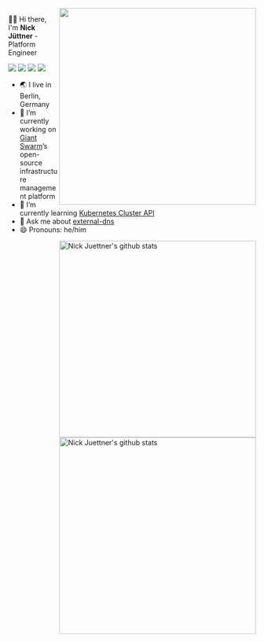<img align="right" width="400" src="https://miro.medium.com/max/1000/1*HKlPco1yPUmhD9YB2JTnug.gif" />

👋🏻 Hi there, I'm **Nick Jüttner** - Platform Engineer 

[![](https://img.shields.io/badge/Gmail-D14836?style=for-the-badge&logo=gmail&logoColor=white)](mailto:hello@juni.io)
[![](https://img.shields.io/badge/njuettner-%231DA1F2.svg?style=for-the-badge&logo=Twitter&logoColor=white)](https://twitter.com/njuettner)
[![](https://img.shields.io/badge/Medium-%23000000.svg?style=for-the-badge&logo=Medium&logoColor=white"/)](https://juni.io)
[![](https://img.shields.io/badge/LinkedIn-0077B5?style=for-the-badge&logo=linkedin&logoColor=white)](https://www.linkedin.com/in/njuettner/)
 
- 🌏 I live in Berlin, Germany 
- 🔭 I’m currently working on [Giant Swarm](https://www.giantswarm.io/)’s open-source infrastructure management platform 
- 🌱 I’m currently learning [Kubernetes Cluster API](https://github.com/kubernetes-sigs/cluster-api)
- 💬 Ask me about [external-dns](https://github.com/kubernetes-sigs/external-dns)
- 😄 Pronouns: he/him

<img align="right" width="400" src="https://github-readme-stats.vercel.app/api/top-langs/?username=njuettner&layout=compact&theme=algolia" alt="Nick Juettner's github stats" />

<img align="right" width="400" src="https://github-readme-stats.vercel.app/api?username=njuettner&show_icons=true&theme=algolia&count_private=true" alt="Nick Juettner's github stats" />
